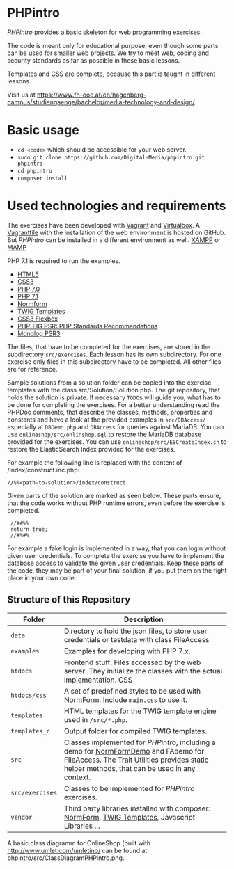 # PHPintro

*PHPintro* provides a basic skeleton for web programming exercises.

The code is meant only for educational purpose, even though some parts can be used for smaller web projects.
We try to meet web, coding and security standards as far as possible in these basic lessons.

Templates and CSS are complete, because this part is taught in different lessons. 

Visit us at https://www.fh-ooe.at/en/hagenberg-campus/studiengaenge/bachelor/media-technology-and-design/

# Basic usage

* ``cd <code>`` which should be accessible for your web server.
* ``sudo git clone https://github.com/Digital-Media/phpintro.git phpintro``
* ``cd phpintro``
* ``composer install``

# Used technologies and requirements

The exercises have been developed with [Vagrant](https://www.vagrantup.com/) and [Virtualbox](https://www.virtualbox.org/). 
A [Vagrantfile](https://github.com/Digital-Media/fhooe-webdev-base) with the installation of the web environment is hosted on GitHub.
But *PHPintro* can be installed in a different environment as well.
[XAMPP](https://www.apachefriends.org/de/download.html) or [MAMP](https://www.mamp.info/de/)


PHP 7.1 is required to run the examples.

* [HTML5](https://www.w3.org/TR/html5/)
* [CSS3](https://www.w3.org/Style/CSS/specs)
* [PHP 7.0](http://php.net/manual/en/migration70.new-features.php)
* [PHP 7.1](http://php.net/manual/en/migration71.new-features.php)
* [Normform](https://github.com/Digital-Media/normform)
* [TWIG Templates](https://twig.symfony.com/)
* [CSS3 Flexbox](https://www.w3.org/TR/css-flexbox-1/)
* [PHP-FIG PSR: PHP Standards Recommendations](https://www.php-fig.org/psr/)
* [Monolog PSR3](https://github.com/Seldaek/monolog)


The files, that have to be completed for the exercises, are stored in the subdirectory ``src/exercises``.
Each lesson has its own subdirectory. For one exercise only files in this subdirectory have to be completed.
All other files are for reference.

Sample solutions from a solution folder can be copied into the exercise templates with the class src/Solution/Solution.php.
The git repository, that holds the solution is private. If necessary ``TODO``s will guide you, what has to be done for completing the exercises. 
For a better understanding read the PHPDoc comments, that describe the classes, methods, properties and constants 
and have a look at the provided examples in ``src/DBAccess/`` especially at ``DBDemo.php`` 
and ``DBAccess`` for queries against MariaDB. 
You can use ``onlineshop/src/onlinshop.sql`` to restore the MariaDB database provided for the exercises.
You can use ``onlineshop/src/ESCreateIndex.sh`` to restore the ElasticSearch Index provided for the exercises.

For example the following line is replaced with the content of <solutionfolder>/index/construct.inc.php:  
    
    //%%<path-to-solution>/index/construct

Given parts of the solution are marked as seen below. These parts ensure, that the code works without PHP runtime errors, even before the exercise is completed.
     
     //##%%
     return true;
     //#%#%
     
For example a fake login is implemented in a way, that you can login without given user credentials. 
To complete the exercise you have to implement the database access to validate the given user credentials.
Keep these parts of the code, they may be part of your final solution, if you put them on the right place in your own code.

## Structure of this Repository

Folder | Description
--- | ---
``data`` | Directory to hold the json files, to store user credentials or testdata with class FileAccess 
``examples`` | Examples for developing with PHP 7.x. 
``htdocs`` |Frontend stuff. Files accessed by the web server. They initialize the classes with the actual implementation. CSS
``htdocs/css`` | A set of predefined styles to be used with [NormForm](https://github.com/Digital-Media/normform). Include ``main.css`` to use it.
``templates`` | HTML templates for the TWIG template engine used in ``/src/*.php``.
``templates_c`` | Output folder for compiled TWIG templates.
``src`` | Classes implemented for *PHPintro*, including a demo for [NormFormDemo](https://github.com/Digital-Media/normform) and FAdemo for FileAccess. The Trait Utilities provides static helper methods, that can be used in any context.
``src/exercises`` | Classes to be implemented for *PHPintro* exercises.
``vendor`` | Third party libraries installed with composer: [NormForm](https://github.com/Digital-Media/normform), [TWIG Templates](https://twig.symfony.com/), Javascript Libraries ...

A basic class diagramm for OnlineShop (built with http://www.umlet.com/umletino/ can be found at phpintro/src/ClassDiagramPHPintro.png.
